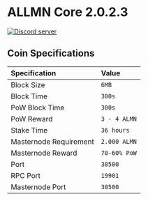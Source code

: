 ALLMN Core 2.0.2.3
===============================

<a href="https://discord.gg/WAr8SEW"><img src="https://discordapp.com/api/guilds/497563353820954636/embed.png" alt="Discord server" /></a>

## Coin Specifications

| Specification | Value |
|:-----------|:-----------|
| Block Size | `6MB` |
| Block Time | `300s` |
| PoW Block Time | `300s`   |
| PoW Reward | `3 - 4 ALMN` |
| Stake Time | `36 hours` |
| Masternode Requirement | `2.000 ALMN` |
| Masternode Reward | `70-60% PoW` |
| Port | `30500` |
| RPC Port | `19901` |
| Masternode Port | `30500` |
